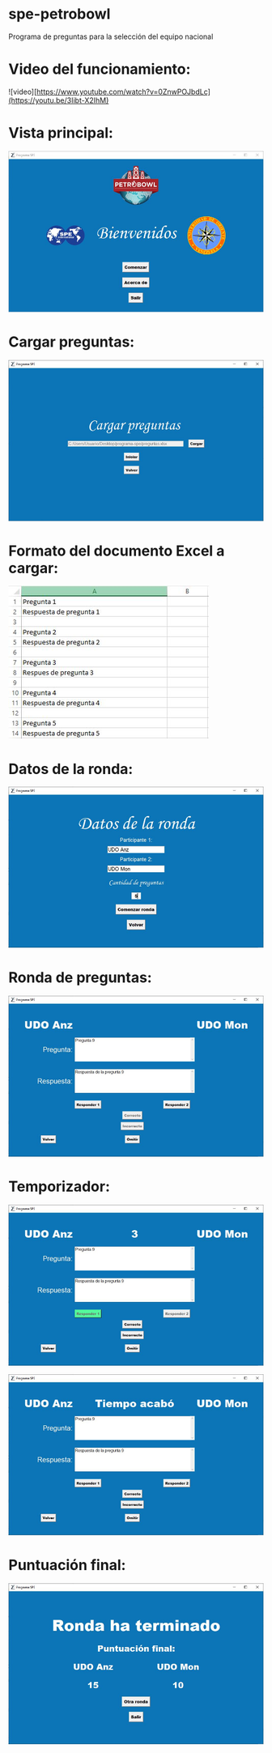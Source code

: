 # spe-petrobowl
Programa de preguntas para la selección del equipo nacional

# Video del funcionamiento:
![video][https://www.youtube.com/watch?v=0ZnwPOJbdLc](https://youtu.be/3Iibt-X2IhM)

# Vista principal:

![principal](https://github.com/yeisonvirtual/spe-petrobowl/blob/main/imagenes/1.JPG)

# Cargar preguntas:

![cargar preguntas](https://github.com/yeisonvirtual/spe-petrobowl/blob/main/imagenes/2.JPG)

# Formato del documento Excel a cargar:

![formato](https://github.com/yeisonvirtual/spe-petrobowl/blob/main/imagenes/formato.JPG)

# Datos de la ronda:

![datos](https://github.com/yeisonvirtual/spe-petrobowl/blob/main/imagenes/3.JPG)

# Ronda de preguntas:

![ronda](https://github.com/yeisonvirtual/spe-petrobowl/blob/main/imagenes/4.JPG)

# Temporizador:

![temporizador](https://github.com/yeisonvirtual/spe-petrobowl/blob/main/imagenes/5.JPG)

![temporizador](https://github.com/yeisonvirtual/spe-petrobowl/blob/main/imagenes/6.JPG)


# Puntuación final:

![temporizador](https://github.com/yeisonvirtual/spe-petrobowl/blob/main/imagenes/7.JPG)
